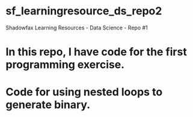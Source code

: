 # sf_learningresource_ds_repo2
Shadowfax Learning Resources - Data Science - Repo #1

# In this repo, I have code for the first programming exercise. 
#
# Code for using nested loops to generate binary.

